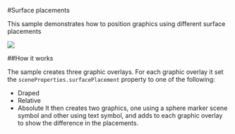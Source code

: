 #Surface placements

This sample demonstrates how to position graphics using different surface placements

![](image1.png)

##How it works

The sample creates three graphic overlays. For each graphic overlay it set the `sceneProperties.surfacePlacement` property to one of the following:
- Draped
- Relative
- Absolute
It then creates two graphics, one using a sphere marker scene symbol and other using text symbol, and adds to each graphic overlay to show the difference in the placements.